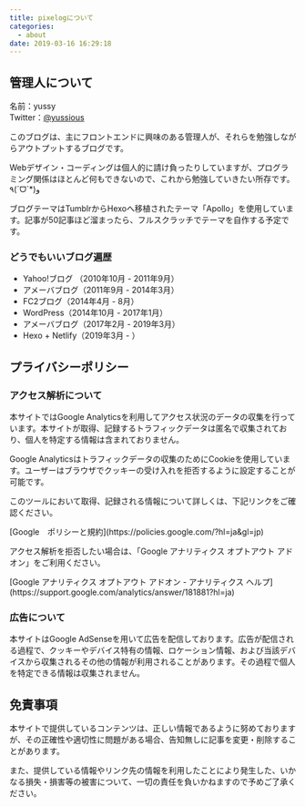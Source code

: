 ```yaml
---
title: pixelogについて
categories:
  - about
date: 2019-03-16 16:29:18
---
```


## 管理人について

名前：yussy  
Twitter：[@yussious](https://twitter.com/yussious)

このブログは、主にフロントエンドに興味のある管理人が、それらを勉強しながらアウトプットするブログです。

Webデザイン・コーディングは個人的に請け負ったりしていますが、プログラミング関係はほとんど何もできないので、これから勉強していきたい所存です。٩(ˊᗜˋ*)و

ブログテーマはTumblrからHexoへ移植されたテーマ「Apollo」を使用しています。記事が50記事ほど溜まったら、フルスクラッチでテーマを自作する予定です。

### どうでもいいブログ遍歴

- Yahoo!ブログ （2010年10月 - 2011年9月）
- アメーバブログ（2011年9月 - 2014年3月）
- FC2ブログ（2014年4月 - 8月）
- WordPress（2014年10月 - 2017年1月）
- アメーバブログ（2017年2月 - 2019年3月）
- Hexo + Netlify（2019年3月 - ）

## プライバシーポリシー

### アクセス解析について

本サイトではGoogle Analyticsを利用してアクセス状況のデータの収集を行っています。本サイトが取得、記録するトラフィックデータは匿名で収集されており、個人を特定する情報は含まれておりません。

Google Analyticsはトラフィックデータの収集のためにCookieを使用しています。ユーザーはブラウザでクッキーの受け入れを拒否するように設定することが可能です。

このツールにおいて取得、記録される情報について詳しくは、下記リンクをご確認ください。

<div class="gray-box">
  [Google　ポリシーと規約](https://policies.google.com/?hl=ja&gl=jp)
</div>

アクセス解析を拒否したい場合は、「Google アナリティクス オプトアウト アドオン」をご利用ください。

<div class="gray-box">
  [Google アナリティクス オプトアウト アドオン - アナリティクス ヘルプ](https://support.google.com/analytics/answer/181881?hl=ja)
</div>

### 広告について

本サイトはGoogle AdSenseを用いて広告を配信しております。広告が配信される過程で、クッキーやデバイス特有の情報、ロケーション情報、および当該デバイスから収集されるその他の情報が利用されることがあります。その過程で個人を特定できる情報は収集されません。


## 免責事項

本サイトで提供しているコンテンツは、正しい情報であるように努めておりますが、その正確性や適切性に問題がある場合、告知無しに記事を変更・削除することがあります。

また、提供している情報やリンク先の情報を利用したことにより発生した、いかなる損失・損害等の被害について、一切の責任を負いかねますので予めご了承ください。
